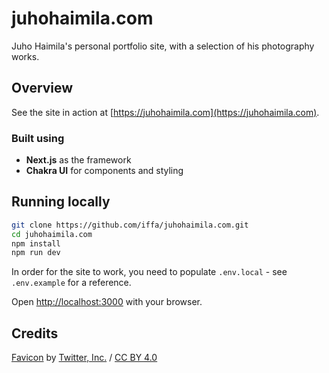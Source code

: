 # juhohaimila.com

Juho Haimila's personal portfolio site, with a selection of his photography works.

## Overview

See the site in action at [https://juhohaimila.com](https://juhohaimila.com).

### Built using

- **Next.js** as the framework
- **Chakra UI** for components and styling

## Running locally

```bash
git clone https://github.com/iffa/juhohaimila.com.git
cd juhohaimila.com
npm install
npm run dev
```

In order for the site to work, you need to populate `.env.local` - see `.env.example` for a reference.

Open [http://localhost:3000](http://localhost:3000) with your browser.

## Credits

[Favicon](https://github.com/twitter/twemoji) by [Twitter, Inc.](https://github.com/twitter) / [CC BY 4.0](https://creativecommons.org/licenses/by/4.0/)
